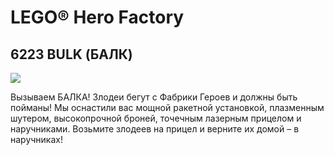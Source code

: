 # LEGO® Hero Factory

## 6223 BULK (БАЛК)

![](https://www.lego.com/cdn/product-assets/product.img.pri/6223_prod.jpg)

Вызываем БАЛКА! Злодеи бегут с Фабрики Героев и должны быть пойманы! Мы оснастили вас мощной ракетной установкой, плазменным шутером, высокопрочной броней, точечным лазерным прицелом и наручниками. Возьмите злодеев на прицел и верните их домой – в наручниках!